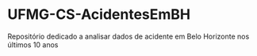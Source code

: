 # UFMG-CS-AcidentesEmBH
Repositório dedicado a analisar dados de acidente em Belo Horizonte nos últimos 10 anos

